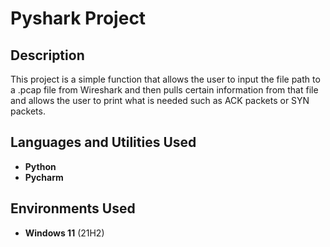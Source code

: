 <h1>Pyshark Project</h1>

<h2>Description</h2>
This project is a simple function that allows the user to input the file path to a .pcap file from Wireshark and then pulls certain information from that file and allows the user to print what is needed such as ACK packets or SYN packets. 
<br />


<h2>Languages and Utilities Used</h2>

- <b>Python</b>
- <b>Pycharm</b>

<h2>Environments Used </h2>

- <b>Windows 11</b> (21H2)

